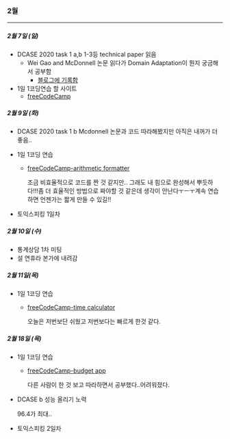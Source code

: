 ### 2월 

------



##### 2월 7일 (일)

- DCASE 2020 task 1 a,b 1-3등 technical paper 읽음
  - Wei Gao and McDonnell 논문 읽다가 Domain Adaptation이 뭔지 궁금해서 공부함
    - [블로그에 기록함](https://sotudy.tistory.com/20?category=795082)
- 1일 1코딩연습 할 사이트
  - [freeCodeCamp](https://www.freecodecamp.org/learn/)



##### 2월 9일 (화)

- DCASE 2020 task 1 b Mcdonnell 논문과 코드 따라해봤지만 아직은 내꺼가 더 좋음..

- 1일 1코딩 연습

  - [freeCodeCamp-arithmetic formatter](https://repl.it/@isy92123/boilerplate-arithmetic-formatter-3)

    조금 비효율적으로 코드를 짠 것 같지만.. 그래도 내 힘으로 완성해서 뿌듯하다!!!좀 더 효율적인 방법으로 짜야할 것 같은데 생각이 안난다ㅜㅡㅜ계속 연습하면 언젠가는 짧게 만들 수 있길!!

- 토익스피킹 1일차



##### 2월 10일 (수)

- 통계상담 1차 미팅
- 설 연휴라 본가에 내려감



##### 2월 11일(목)

- 1일 1코딩 연습

  - [freeCodeCamp-time calculator](https://repl.it/join/xybproog-isy92123)

    오늘은 저번보단 쉬웠고 저번보다는 빠르게 한것 같다.

##### 2월 18일 (목)

- 1일 1코딩 연습

  - [freeCodeCamp-budget app](https://repl.it/join/ztdofzqt-soyoung24)

    다른 사람이 한 것 보고 따라하면서 공부했다..어려워졌다.

- DCASE b 성능 올리기 노력

  96.4가 최대..

- 토익스피킹 2일차 